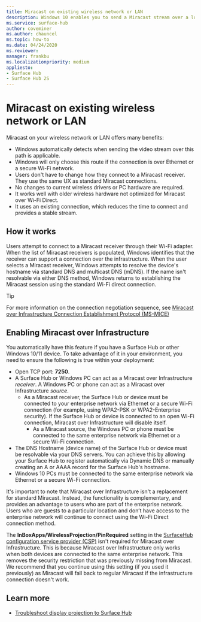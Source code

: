 ```yaml
---
title: Miracast on existing wireless network or LAN
description: Windows 10 enables you to send a Miracast stream over a local network.
ms.service: surface-hub
author: coveminer
ms.author: chauncel
ms.topic: how-to
ms.date: 04/24/2020
ms.reviewer: 
manager: frankbu
ms.localizationpriority: medium
appliesto:
- Surface Hub
- Surface Hub 2S
---
```


# Miracast on existing wireless network or LAN

Miracast on your wireless network or LAN offers many benefits:

- Windows automatically detects when sending the video stream over this path is applicable.
- Windows will only choose this route if the connection is over Ethernet or a secure Wi-Fi network.
- Users don't have to change how they connect to a Miracast receiver. They use the same UX as standard Miracast connections.
- No changes to current wireless drivers or PC hardware are required.
- It works well with older wireless hardware not optimized for Miracast over Wi-Fi Direct.
- It uses an existing connection, which reduces the time to connect and provides a stable stream.

## How it works

Users attempt to connect to a Miracast receiver through their Wi-Fi adapter. When the list of Miracast receivers is populated, Windows identifies that the receiver can support a connection over the infrastructure. When the user selects a Miracast receiver, Windows attempts to resolve the device's hostname via standard DNS and multicast DNS (mDNS). If the name isn't resolvable via either DNS method, Windows returns to establishing the Miracast session using the standard Wi-Fi direct connection.

> [!TIP]
> For more information on the connection negotiation sequence, see [Miracast over Infrastructure Connection Establishment Protocol (MS-MICE)](/openspecs/windows_protocols/ms-mice/9598ca72-d937-466c-95f6-70401bb10bdb?redirectedfrom=MSDN)

## Enabling Miracast over Infrastructure

You automatically have this feature if you have a Surface Hub or other Windows 10/11 device. To take advantage of it in your environment, you need to ensure the following is true within your deployment:

- Open TCP port: **7250**.
- A Surface Hub or Windows PC can act as a Miracast over Infrastructure *receiver*. A Windows PC or phone can act as a Miracast over Infrastructure *source*.
  - As a Miracast receiver, the Surface Hub or device must be connected to your enterprise network via Ethernet or a secure Wi-Fi connection (for example, using WPA2-PSK or WPA2-Enterprise security). If the Surface Hub or device is connected to an open Wi-Fi connection, Miracast over Infrastructure will disable itself.
    - As a Miracast source, the Windows PC or phone must be connected to the same enterprise network via Ethernet or a secure Wi-Fi connection.
- The DNS Hostname (device name) of the Surface Hub or device must be resolvable via your DNS servers. You can achieve this by allowing your Surface Hub to register automatically via Dynamic DNS or manually creating an A or AAAA record for the Surface Hub's hostname.
- Windows 10 PCs must be connected to the same enterprise network via Ethernet or a secure Wi-Fi connection.

It's important to note that Miracast over Infrastructure isn't a replacement for standard Miracast. Instead, the functionality is complementary, and provides an advantage to users who are part of the enterprise network. Users who are guests to a particular location and don’t have access to the enterprise network will continue to connect using the Wi-Fi Direct connection method.

The **InBoxApps/WirelessProjection/PinRequired** setting in the [SurfaceHub configuration service provider (CSP)](/windows/client-management/mdm/surfacehub-csp) isn't required for Miracast over Infrastructure. This is because Miracast over Infrastructure only works when both devices are connected to the same enterprise network. This removes the security restriction that was previously missing from Miracast. We recommend that you continue using this setting (if you used it previously) as Miracast will fall back to regular Miracast if the infrastructure connection doesn't work.

## Learn more

- [Troubleshoot display projection to Surface Hub](miracast-troubleshooting.md)
